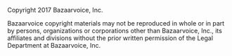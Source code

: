 Copyright 2017 Bazaarvoice, Inc.

Bazaarvoice copyright materials may not be reproduced in whole or in part by
persons, organizations or corporations other than Bazaarvoice, Inc., its
affiliates and divisions without the prior written permission of the Legal
Department at Bazaarvoice, Inc.
